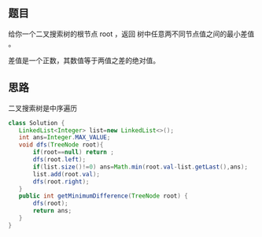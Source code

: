 ## 题目
给你一个二叉搜索树的根节点 root ，返回 树中任意两不同节点值之间的最小差值 。

差值是一个正数，其数值等于两值之差的绝对值。

 ## 思路
 二叉搜索树是中序遍历
 ```java
 class Solution {
    LinkedList<Integer> list=new LinkedList<>();
    int ans=Integer.MAX_VALUE;
    void dfs(TreeNode root){
        if(root==null) return ;
        dfs(root.left);
        if(list.size()!=0) ans=Math.min(root.val-list.getLast(),ans);
        list.add(root.val);
        dfs(root.right);
    }
    public int getMinimumDifference(TreeNode root) {
        dfs(root);
        return ans;
    }
}
 ```
 
